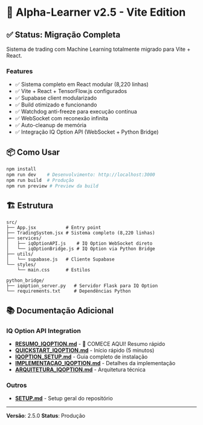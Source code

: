 # 🚀 Alpha-Learner v2.5 - Vite Edition

## ✅ Status: Migração Completa

Sistema de trading com Machine Learning totalmente migrado para Vite + React.

### Features
- ✅ Sistema completo em React modular (8,220 linhas)
- ✅ Vite + React + TensorFlow.js configurados
- ✅ Supabase client modularizado
- ✅ Build otimizado e funcionando
- ✅ Watchdog anti-freeze para execução contínua
- ✅ WebSocket com reconexão infinita
- ✅ Auto-cleanup de memória
- ✅ Integração IQ Option API (WebSocket + Python Bridge)

## 📦 Como Usar

```bash
npm install
npm run dev    # Desenvolvimento: http://localhost:3000
npm run build  # Produção
npm run preview # Preview da build
```

## 🏗️ Estrutura

```
src/
├── App.jsx           # Entry point
├── TradingSystem.jsx # Sistema completo (8,220 linhas)
├── services/
│   ├── iqOptionAPI.js    # IQ Option WebSocket direto
│   └── iqOptionBridge.js # IQ Option via Python Bridge
├── utils/
│   └── supabase.js   # Cliente Supabase
└── styles/
    └── main.css      # Estilos

python_bridge/
├── iqoption_server.py   # Servidor Flask para IQ Option
└── requirements.txt     # Dependências Python
```

## 📚 Documentação Adicional

### IQ Option API Integration
- **[RESUMO_IQOPTION.md](./RESUMO_IQOPTION.md)** - 🌟 COMECE AQUI! Resumo rápido
- **[QUICKSTART_IQOPTION.md](./QUICKSTART_IQOPTION.md)** - Início rápido (5 minutos)
- **[IQOPTION_SETUP.md](./IQOPTION_SETUP.md)** - Guia completo de instalação
- **[IMPLEMENTACAO_IQOPTION.md](./IMPLEMENTACAO_IQOPTION.md)** - Detalhes da implementação
- **[ARQUITETURA_IQOPTION.md](./ARQUITETURA_IQOPTION.md)** - Arquitetura técnica

### Outros
- **[SETUP.md](./SETUP.md)** - Setup geral do repositório

---

**Versão**: 2.5.0
**Status**: Produção
